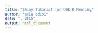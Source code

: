 ```yaml
---
title: "Shiny Tutorial for UBC R Meeting"
author: "amin adibi"
date: ", 2015"
output: html_document
---
```

